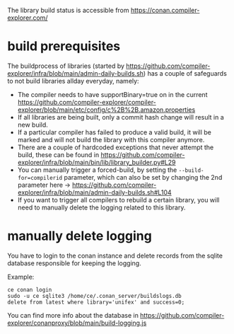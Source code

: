 The library build status is accessible from https://conan.compiler-explorer.com/

# build prerequisites

The buildprocess of libraries (started by https://github.com/compiler-explorer/infra/blob/main/admin-daily-builds.sh)
has a couple of safeguards to not build libraries allday everyday, namely:

* The compiler needs to have supportBinary=true on in the current https://github.com/compiler-explorer/compiler-explorer/blob/main/etc/config/c%2B%2B.amazon.properties
* If all libraries are being built, only a commit hash change will result in a new build.
* If a particular compiler has failed to produce a valid build, it will be marked and will not build the library with this compiler anymore.
* There are a couple of hardcoded exceptions that never attempt the build, these can be found in https://github.com/compiler-explorer/infra/blob/main/bin/lib/library_builder.py#L29
* You can manually trigger a forced-build, by setting the `--build-for=compilerid` parameter, which can also be set by changing the 2nd parameter here -> https://github.com/compiler-explorer/infra/blob/main/admin-daily-builds.sh#L104
* If you want to trigger all compilers to rebuild a certain library, you will need to manually delete the logging related to this library.


# manually delete logging

You have to login to the conan instance and delete records from the sqlite database responsible for keeping the logging.

Example:
```
ce conan login
sudo -u ce sqlite3 /home/ce/.conan_server/buildslogs.db
delete from latest where library='unifex' and success=0;
```

You can find more info about the database in https://github.com/compiler-explorer/conanproxy/blob/main/build-logging.js
